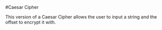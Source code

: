 #Caesar Cipher

This version of a Caesar Cipher allows the user to input a string and the offset to encrypt it with. 